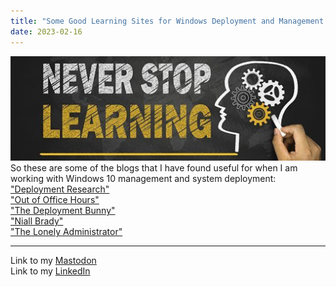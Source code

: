 ```yaml
---
title: "Some Good Learning Sites for Windows Deployment and Management / Blogs"
date: 2023-02-16
---
```

![alt text](https://github.com/Nathan1824/Blog-Post-Dev/blob/main/_pictures/Learning_Bkg.jpg?raw=true)\
So these are some of the blogs that I have found useful for when I am working with Windows 10 management and system deployment:\
<a href="https://www.deploymentresearch.com/">"Deployment Research"</a>\
<a href="https://oofhours.com/">"Out of Office Hours"</a>\
<a href="https://deploymentbunny.com/">"The Deployment Bunny"</a>\
<a href="https://www.niallbrady.com/">"Niall Brady"</a>\
<a href="https://jdhitsolutions.com/blog/">"The Lonely Administrator"</a>

---
Link to my <a rel="me" href="https://tech.lgbt/@NathanHamblin_MI6">Mastodon</a>\
Link to my <a rel="me" href="https://www.linkedin.com/in/nathan-hamblin">LinkedIn</a>
